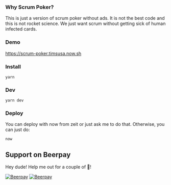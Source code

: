 ### Why Scrum Poker?
This is just a version of scrum poker without ads. 
It is not the best code and this is not rocket science. 
We just want scrum without getting sick of human infected cards.

### Demo
https://scrum-poker.timsusa.now.sh

### Install
```
yarn 
```

### Dev
```
yarn dev
``` 

### Deploy
You can deploy with now from zeit or just ask me to do that. Otherwise, you can just do: 
```
now
``` 

## Support on Beerpay
Hey dude! Help me out for a couple of :beers:!

[![Beerpay](https://beerpay.io/TimSusa/scrum-poker/badge.svg?style=beer-square)](https://beerpay.io/TimSusa/scrum-poker)  [![Beerpay](https://beerpay.io/TimSusa/scrum-poker/make-wish.svg?style=flat-square)](https://beerpay.io/TimSusa/scrum-poker?focus=wish)
